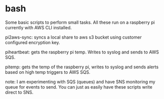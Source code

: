 # bash
Some basic scripts to perform small tasks.  All these run on a raspberry pi currently with AWS CLI installed.

pi2aws-sync: syncs a local share to aws s3 bucket using customer configured encryption key.

piheartbeat: gets the raspberry pi temp. Writes to syslog and sends to AWS SQS.

pitemp: gets the temp of the raspberry pi, writes to syslog and sends alerts based on high temp triggers to AWS SQS.

note: I am experimenting with SQS (queues) and have SNS monitoring my queue for events to send. You can just as easily have these scripts write direct to SNS.
